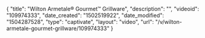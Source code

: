 {
    "title": "Wilton Armetale&reg; Gourmet&trade; Grillware",
    "description": "",
    "videoid": "109974333",
    "date_created": "1502519922",
    "date_modified": "1504287528",
    "type": "captivate",
    "layout": "video",
    "url": "\/v\/wilton-armetale-gourmet-grillware\/109974333"
}